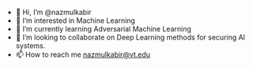- 👋 Hi, I’m @nazmulkabir
- 👀 I’m interested in Machine Learning
- 🌱 I’m currently learning Adversarial Machine Learning
- 💞️ I’m looking to collaborate on Deep Learning methods for securing AI systems.
- 📫 How to reach me nazmulkabir@vt.edu

<!---
nazmulkabir/nazmulkabir is a ✨ special ✨ repository because its `README.md` (this file) appears on your GitHub profile.
You can click the Preview link to take a look at your changes.
--->
